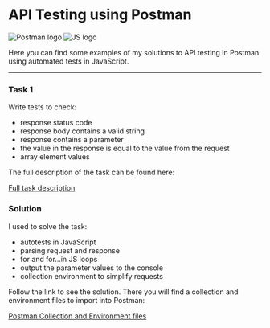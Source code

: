 # API Testing using Postman
![Postman logo](https://img.shields.io/badge/Postman-090909?style=for-the-badge&logo=postman)
![JS logo](https://img.shields.io/badge/JavaScript-090909?style=for-the-badge&logo=JavaScript)

Here you can find some examples of my solutions to API testing in Postman using automated tests in JavaScript.

---

### Task 1
Write tests to check: 
- response status code 
- response body contains a valid string
- response contains a parameter 
- the value in the response is equal to the value from the request
- array element values

The full description of the task can be found here: 

[Full task description](https://github.com/kangash/Postman/blob/main/Task%201/Task%201%20Description.txt)

### Solution

I used to solve the task:

- autotests in JavaScript
- parsing request and response
- for and for...in JS loops
- output the parameter values to the console
- collection environment to simplify requests

Follow the link to see the solution. There you will find a collection and environment files to import into Postman:

[Postman Collection and Environment files](https://github.com/kangash/Postman/tree/main/Task%201)
